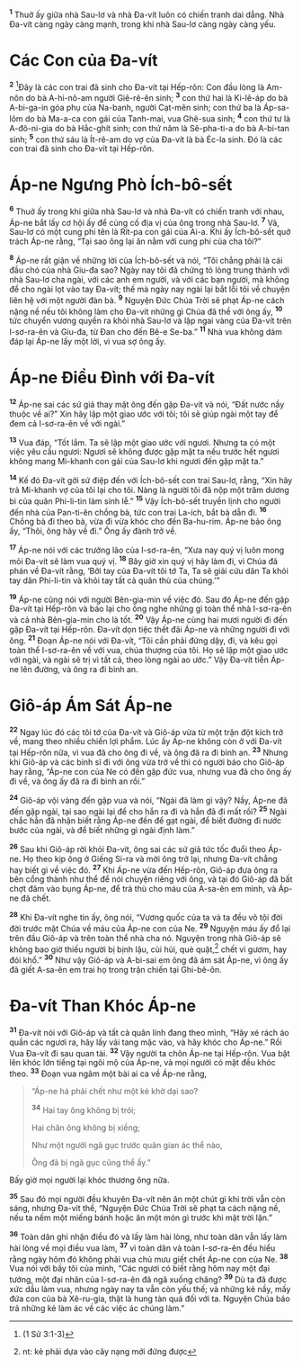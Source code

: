 <sup><b>1</b></sup> Thuở ấy giữa nhà Sau-lơ và nhà Ða-vít luôn có chiến tranh dai dẳng. Nhà Ða-vít càng ngày càng mạnh, trong khi nhà Sau-lơ càng ngày càng yếu.


# Các Con của Ða-vít
<sup><b>2</b></sup> [^1@-ce57bb2f-db4a-4765-8b80-2737379e03ac]Ðây là các con trai đã sinh cho Ða-vít tại Hếp-rôn: Con đầu lòng là Am-nôn do bà A-hi-nô-am người Giê-rê-ên sinh; <sup><b>3</b></sup> con thứ hai là Ki-lê-áp do bà A-bi-ga-in góa phụ của Na-banh, người Cạt-mên sinh; con thứ ba là Áp-sa-lôm do bà Ma-a-ca con gái của Tanh-mai, vua Ghê-sua sinh; <sup><b>4</b></sup> con thứ tư là A-đô-ni-gia do bà Hắc-ghít sinh; con thứ năm là Sê-pha-ti-a do bà A-bi-tan sinh; <sup><b>5</b></sup> con thứ sáu là Ít-rê-am do vợ của Ða-vít là bà Éc-la sinh. Ðó là các con trai đã sinh cho Ða-vít tại Hếp-rôn.


# Áp-ne Ngưng Phò Ích-bô-sết
<sup><b>6</b></sup> Thuở ấy trong khi giữa nhà Sau-lơ và nhà Ða-vít có chiến tranh với nhau, Áp-ne bắt lấy cơ hội ấy để củng cố địa vị của ông trong nhà Sau-lơ. <sup><b>7</b></sup> Vả, Sau-lơ có một cung phi tên là Rít-pa con gái của Ai-a. Khi ấy Ích-bô-sết quở trách Áp-ne rằng, “Tại sao ông lại ăn nằm với cung phi của cha tôi?”

<sup><b>8</b></sup> Áp-ne rất giận về những lời của Ích-bô-sết và nói, “Tôi chẳng phải là cái đầu chó của nhà Giu-đa sao? Ngày nay tôi đã chứng tỏ lòng trung thành với nhà Sau-lơ cha ngài, với các anh em người, và với các bạn người, mà không để cho ngài lọt vào tay Ða-vít; thế mà ngày nay ngài lại bắt lỗi tôi về chuyện liên hệ với một người đàn bà. <sup><b>9</b></sup> Nguyện Ðức Chúa Trời sẽ phạt Áp-ne cách nặng nề nếu tôi không làm cho Ða-vít những gì Chúa đã thề với ông ấy, <sup><b>10</b></sup> tức chuyển vương quyền ra khỏi nhà Sau-lơ và lập ngai vàng của Ða-vít trên I-sơ-ra-ên và Giu-đa, từ Ðan cho đến Bê-e Se-ba.” <sup><b>11</b></sup> Nhà vua không dám đáp lại Áp-ne lấy một lời, vì vua sợ ông ấy.


# Áp-ne Ðiều Ðình với Ða-vít
<sup><b>12</b></sup> Áp-ne sai các sứ giả thay mặt ông đến gặp Ða-vít và nói, “Ðất nước nầy thuộc về ai?” Xin hãy lập một giao ước với tôi; tôi sẽ giúp ngài một tay để đem cả I-sơ-ra-ên về với ngài.”

<sup><b>13</b></sup> Vua đáp, “Tốt lắm. Ta sẽ lập một giao ước với ngươi. Nhưng ta có một việc yêu cầu ngươi: Ngươi sẽ không được gặp mặt ta nếu trước hết ngươi không mang Mi-khanh con gái của Sau-lơ khi ngươi đến gặp mặt ta.”

<sup><b>14</b></sup> Kế đó Ða-vít gởi sứ điệp đến với Ích-bô-sết con trai Sau-lơ, rằng, “Xin hãy trả Mi-khanh vợ của tôi lại cho tôi. Nàng là người tôi đã nộp một trăm dương bì của quân Phi-li-tin làm sính lễ.” <sup><b>15</b></sup> Vậy Ích-bô-sết truyền lịnh cho người đến nhà của Pan-ti-ên chồng bà, tức con trai La-ích, bắt bà dẫn đi. <sup><b>16</b></sup> Chồng bà đi theo bà, vừa đi vừa khóc cho đến Ba-hu-rim. Áp-ne bảo ông ấy, “Thôi, ông hãy về đi.” Ông ấy đành trở về.

<sup><b>17</b></sup> Áp-ne nói với các trưởng lão của I-sơ-ra-ên, “Xưa nay quý vị luôn mong mỏi Ða-vít sẽ làm vua quý vị. <sup><b>18</b></sup> Bây giờ xin quý vị hãy làm đi, vì Chúa đã phán về Ða-vít rằng, ‘Bởi tay của Ða-vít tôi tớ Ta, Ta sẽ giải cứu dân Ta khỏi tay dân Phi-li-tin và khỏi tay tất cả quân thù của chúng.’”

<sup><b>19</b></sup> Áp-ne cũng nói với người Bên-gia-min về việc đó. Sau đó Áp-ne đến gặp Ða-vít tại Hếp-rôn và báo lại cho ông nghe những gì toàn thể nhà I-sơ-ra-ên và cả nhà Bên-gia-min cho là tốt. <sup><b>20</b></sup> Vậy Áp-ne cùng hai mươi người đi đến gặp Ða-vít tại Hếp-rôn. Ða-vít dọn tiệc thết đãi Áp-ne và những người đi với ông. <sup><b>21</b></sup> Ðoạn Áp-ne nói với Ða-vít, “Tôi cần phải đứng dậy, đi, và kêu gọi toàn thể I-sơ-ra-ên về với vua, chúa thượng của tôi. Họ sẽ lập một giao ước với ngài, và ngài sẽ trị vì tất cả, theo lòng ngài ao ước.” Vậy Ða-vít tiễn Áp-ne lên đường, và ông ra đi bình an.


# Giô-áp Ám Sát Áp-ne
<sup><b>22</b></sup> Ngay lúc đó các tôi tớ của Ða-vít và Giô-áp vừa từ một trận đột kích trở về, mang theo nhiều chiến lợi phẩm. Lúc ấy Áp-ne không còn ở với Ða-vít tại Hếp-rôn nữa, vì vua đã cho ông đi về, và ông đã ra đi bình an. <sup><b>23</b></sup> Nhưng khi Giô-áp và các binh sĩ đi với ông vừa trở về thì có người báo cho Giô-áp hay rằng, “Áp-ne con của Ne có đến gặp đức vua, nhưng vua đã cho ông ấy đi về, và ông ấy đã ra đi bình an rồi.”

<sup><b>24</b></sup> Giô-áp vội vàng đến gặp vua và nói, “Ngài đã làm gì vậy? Nầy, Áp-ne đã đến gặp ngài, tại sao ngài lại để cho hắn ra đi và hắn đã đi mất rồi? <sup><b>25</b></sup> Ngài chắc hẳn đã nhận biết rằng Áp-ne đến để gạt ngài, để biết đường đi nước bước của ngài, và để biết những gì ngài định làm.”

<sup><b>26</b></sup> Sau khi Giô-áp rời khỏi Ða-vít, ông sai các sứ giả tức tốc đuổi theo Áp-ne. Họ theo kịp ông ở Giếng Si-ra và mời ông trở lại, nhưng Ða-vít chẳng hay biết gì về việc đó. <sup><b>27</b></sup> Khi Áp-ne vừa đến Hếp-rôn, Giô-áp đưa ông ra bên cổng thành như thể để nói chuyện riêng với ông, và tại đó Giô-áp đã bất chợt đâm vào bụng Áp-ne, để trả thù cho máu của A-sa-ên em mình, và Áp-ne đã chết.

<sup><b>28</b></sup> Khi Ða-vít nghe tin ấy, ông nói, “Vương quốc của ta và ta đều vô tội đời đời trước mặt Chúa về máu của Áp-ne con của Ne. <sup><b>29</b></sup> Nguyện máu ấy đổ lại trên đầu Giô-áp và trên toàn thể nhà cha nó. Nguyện trong nhà Giô-áp sẽ không bao giờ thiếu người bị bịnh lậu, cùi hủi, què quặt,[^1-ce57bb2f-db4a-4765-8b80-2737379e03ac] chết vì gươm, hay đói khổ.” <sup><b>30</b></sup> Như vậy Giô-áp và A-bi-sai em ông đã ám sát Áp-ne, vì ông ấy đã giết A-sa-ên em trai họ trong trận chiến tại Ghi-bê-ôn.


# Ða-vít Than Khóc Áp-ne
<sup><b>31</b></sup> Ða-vít nói với Giô-áp và tất cả quân lính đang theo mình, “Hãy xé rách áo quần các ngươi ra, hãy lấy vải tang mặc vào, và hãy khóc cho Áp-ne.” Rồi Vua Ða-vít đi sau quan tài. <sup><b>32</b></sup> Vậy người ta chôn Áp-ne tại Hếp-rôn. Vua bật lên khóc lớn tiếng tại ngôi mộ của Áp-ne, và mọi người có mặt đều khóc theo. <sup><b>33</b></sup> Ðoạn vua ngâm một bài ai ca về Áp-ne rằng,


> “Áp-ne há phải chết như một kẻ khờ dại sao?
> 
> <sup><b>34</b></sup> Hai tay ông không bị trói;
> 
> Hai chân ông không bị xiềng;
> 
> Như một người ngã gục trước quân gian ác thể nào,
> 
> Ông đã bị ngã gục cũng thể ấy.”
>

Bấy giờ mọi người lại khóc thương ông nữa.

<sup><b>35</b></sup> Sau đó mọi người đều khuyên Ða-vít nên ăn một chút gì khi trời vẫn còn sáng, nhưng Ða-vít thề, “Nguyện Ðức Chúa Trời sẽ phạt ta cách nặng nề, nếu ta nếm một miếng bánh hoặc ăn một món gì trước khi mặt trời lặn.”

<sup><b>36</b></sup> Toàn dân ghi nhận điều đó và lấy làm hài lòng, như toàn dân vẫn lấy làm hài lòng về mọi điều vua làm, <sup><b>37</b></sup> vì toàn dân và toàn I-sơ-ra-ên đều hiểu rằng ngày hôm đó không phải vua chủ mưu giết chết Áp-ne con của Ne. <sup><b>38</b></sup> Vua nói với bầy tôi của mình, “Các ngươi có biết rằng hôm nay một đại tướng, một đại nhân của I-sơ-ra-ên đã ngã xuống chăng? <sup><b>39</b></sup> Dù ta đã được xức dầu làm vua, nhưng ngày nay ta vẫn còn yếu thế; và những kẻ nầy, mấy đứa con của bà Xê-ru-gia, thật là hung tàn quá đối với ta. Nguyện Chúa báo trả những kẻ làm ác về các việc ác chúng làm.”

[^1-ce57bb2f-db4a-4765-8b80-2737379e03ac]: nt: kẻ phải dựa vào cây nạng mới đứng được
[^1@-ce57bb2f-db4a-4765-8b80-2737379e03ac]: (1 Sử 3:1-3)